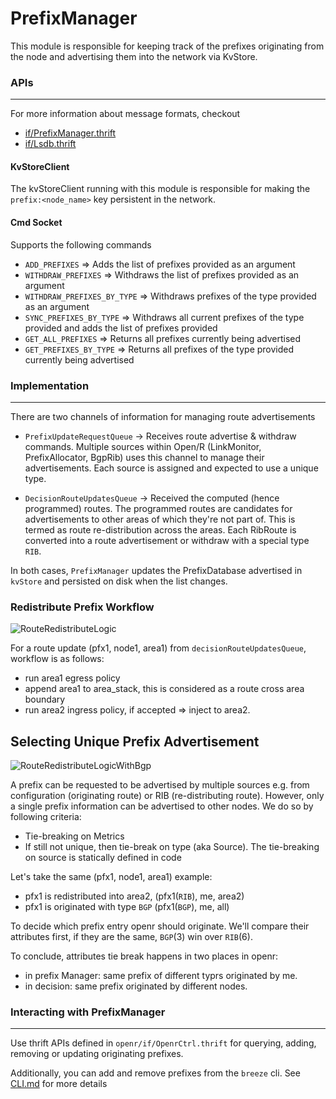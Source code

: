 # PrefixManager

This module is responsible for keeping track of the prefixes originating
from the node and advertising them into the network via KvStore.

### APIs
---

For more information about message formats, checkout
- [if/PrefixManager.thrift](https://github.com/facebook/openr/blob/master/openr/if/PrefixManager.thrift)
- [if/Lsdb.thrift](https://github.com/facebook/openr/blob/master/openr/if/Lsdb.thrift)

#### KvStoreClient
The kvStoreClient running with this module is responsible for making the
`prefix:<node_name>` key persistent in the network.

#### Cmd Socket
Supports the following commands
- `ADD_PREFIXES` => Adds the list of prefixes provided as an argument
- `WITHDRAW_PREFIXES` => Withdraws the list of prefixes provided as an argument
- `WITHDRAW_PREFIXES_BY_TYPE` => Withdraws prefixes of the type provided as an
                                 argument
- `SYNC_PREFIXES_BY_TYPE` => Withdraws all current prefixes of the type provided
                             and adds the list of prefixes provided
- `GET_ALL_PREFIXES` => Returns all prefixes currently being advertised
- `GET_PREFIXES_BY_TYPE` => Returns all prefixes of the type provided currently
                            being advertised

### Implementation
---
There are two channels of information for managing route advertisements

- `PrefixUpdateRequestQueue` -> Receives route advertise & withdraw commands.
Multiple sources within Open/R (LinkMonitor, PrefixAllocator, BgpRib) uses this
channel to manage their advertisements. Each source is assigned and expected to
use a unique type.

- `DecisionRouteUpdatesQueue` -> Received the computed (hence programmed)
routes. The programmed routes are candidates for advertisements to other areas
of which they're not part of. This is termed as route re-distribution across
the areas. Each RibRoute is converted into a route advertisement or withdraw
with a special type `RIB`.

In both cases, `PrefixManager` updates the PrefixDatabase advertised in
`kvStore` and persisted on disk when the list changes.

### Redistribute Prefix Workflow

![RouteRedistributeLogic](https://user-images.githubusercontent.com/5740745/90441634-250fed00-e08e-11ea-90b5-d29c7e94e558.png)

For a route update (pfx1, node1, area1) from `decisionRouteUpdatesQueue`,
workflow is as follows:
- run area1 egress policy
- append area1 to area_stack, this is considered as a route cross area boundary
- run area2 ingress policy, if accepted => inject to area2.

## Selecting Unique Prefix Advertisement

![RouteRedistributeLogicWithBgp](https://user-images.githubusercontent.com/5740745/90441674-3953ea00-e08e-11ea-99dc-5c0cc731dda8.png)

A prefix can be requested to be advertised by multiple sources e.g. from
configuration (originating route) or RIB (re-distributing route). However,
only a single prefix information can be advertised to other nodes. We do so by
following criteria:
- Tie-breaking on Metrics
- If still not unique, then tie-break on type (aka Source). The tie-breaking on
source is statically defined in code

Let's take the same (pfx1, node1, area1) example:
- pfx1 is redistributed into area2, (pfx1(`RIB`), me, area2)
- pfx1 is originated with type `BGP` (pfx1(`BGP`), me, all)

To decide which prefix entry openr should originate. We'll compare their
attributes first, if they are the same, `BGP`(3) win over `RIB`(6).

To conclude, attributes tie break happens in two places in openr:
- in prefix Manager: same prefix of different typrs originated by me.
- in decision: same prefix originated by different nodes.

### Interacting with PrefixManager
---

Use thrift APIs defined in `openr/if/OpenrCtrl.thrift` for querying, adding,
removing or updating originating prefixes.

Additionally, you can add and remove prefixes from the `breeze` cli. See
[CLI.md](../Operator_Guide/CLI.md)
for more details
